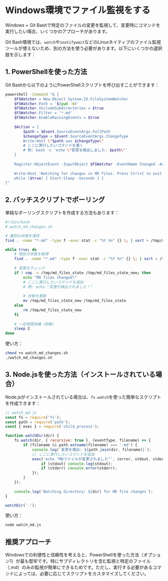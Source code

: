# Windows環境でファイル監視をする

Windows + Git Bashで特定のファイルの変更を監視して、変更時にコマンドを実行したい場合、いくつかのアプローチがあります。

Git Bash環境では、`watch`や`inotifywait`などのLinuxネイティブのファイル監視ツールが使えないため、別の方法を使う必要があります。以下にいくつかの選択肢を示します：

## 1. PowerShellを使った方法

Git Bashから以下のようにPowerShellスクリプトを呼び出すことができます：

```bash
powershell -Command "& {
    $FSWatcher = New-Object System.IO.FileSystemWatcher
    $FSWatcher.Path = '$(pwd -W)'
    $FSWatcher.IncludeSubdirectories = $true
    $FSWatcher.Filter = '*.md'
    $FSWatcher.EnableRaisingEvents = $true
    
    $Action = {
        $path = $Event.SourceEventArgs.FullPath
        $changeType = $Event.SourceEventArgs.ChangeType
        Write-Host \"$path was $changeType\"
        # ここに実行したいコマンドを書く
        # 例: bash -c 'echo \"変更を検出しました: $path\"'
    }
    
    Register-ObjectEvent -InputObject $FSWatcher -EventName Changed -Action $Action
    
    Write-Host 'Watching for changes in MD files. Press Ctrl+C to exit.'
    while ($true) { Start-Sleep -Seconds 1 }
}"
```

## 2. バッチスクリプトでポーリング

単純なポーリングスクリプトを作成する方法もあります：

```bash
#!/bin/bash
# watch_md_changes.sh

# 最初の状態を保存
find . -name "*.md" -type f -exec stat -c "%Y %n" {} \; | sort > /tmp/md_files_state

while true; do
    # 現在の状態を取得
    find . -name "*.md" -type f -exec stat -c "%Y %n" {} \; | sort > /tmp/md_files_state_new
    
    # 変更をチェック
    if ! cmp -s /tmp/md_files_state /tmp/md_files_state_new; then
        echo "MD files changed!"
        # ここに実行したいコマンドを追加
        # 例: echo "変更が検出されました！"
        
        # 状態を更新
        mv /tmp/md_files_state_new /tmp/md_files_state
    else
        rm /tmp/md_files_state_new
    fi
    
    # 一定時間待機（秒数）
    sleep 2
done
```

使い方：
```bash
chmod +x watch_md_changes.sh
./watch_md_changes.sh
```

## 3. Node.jsを使った方法（インストールされている場合）

Node.jsがインストールされている場合は、`fs.watch`を使った簡単なスクリプトを作成できます：

```javascript
// watch_md.js
const fs = require('fs');
const path = require('path');
const { exec } = require('child_process');

function watchDir(dir) {
    fs.watch(dir, { recursive: true }, (eventType, filename) => {
        if (filename && path.extname(filename) === '.md') {
            console.log(`変更を検出: ${path.join(dir, filename)}`);
            // ここに実行したいコマンドを追加
            exec('echo "MDファイルが変更されました"', (error, stdout, stderr) => {
                if (stdout) console.log(stdout);
                if (stderr) console.error(stderr);
            });
        }
    });
    
    console.log(`Watching directory: ${dir} for MD file changes`);
}

watchDir('.');
```

使い方：
```bash
node watch_md.js
```

## 推奨アプローチ

Windowsでの利便性と信頼性を考えると、PowerShellを使った方法（オプション1）が最も堅牢です。特にサブディレクトリを含む監視と特定のファイル（.md）のみの監視が簡単にできるためです。ただし、実行する必要があるコマンドによっては、必要に応じてスクリプトをカスタマイズしてください。